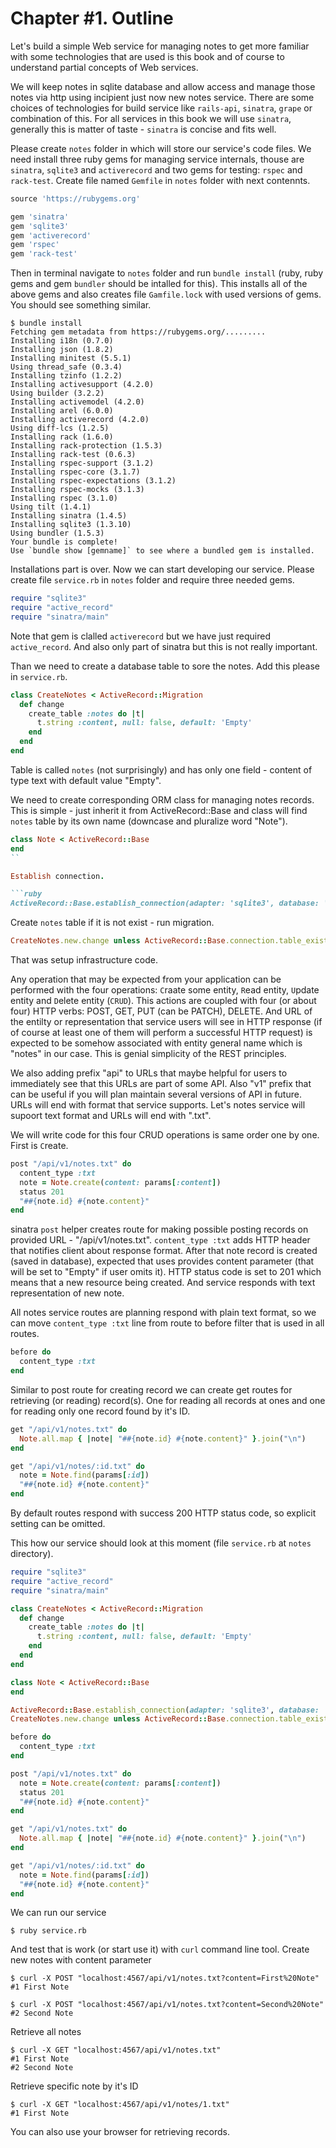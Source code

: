 Chapter #1. Outline
===============
Let's build a simple Web service for managing notes to get more familiar with some technologies that are used is this book and of course to understand partial concepts of Web services.

We will keep notes in sqlite database and allow access and manage those notes via http using incipient just now new notes service. There are some choices of technologies for build service like `rails-api`, `sinatra`, `grape` or combination of this. For all services in this book we will use `sinatra`, generally this is matter of taste - `sinatra` is concise and fits well.

Please create `notes` folder in which will store our service's code files. We need install three ruby gems for managing service internals, thouse are `sinatra`, `sqlite3` and `activerecord` and two gems for testing: `rspec` and `rack-test`.
Create file named `Gemfile` in `notes` folder with next contennts.

```ruby
source 'https://rubygems.org'

gem 'sinatra'
gem 'sqlite3'
gem 'activerecord'
gem 'rspec'
gem 'rack-test'
```

Then in terminal navigate to `notes` folder and run `bundle install` (ruby, ruby gems and gem `bundler` should be intalled for this). This installs all of the above gems and also creates file `Gamfile.lock` with used versions of gems. You should see something similar.

    $ bundle install
    Fetching gem metadata from https://rubygems.org/.........
    Installing i18n (0.7.0)
    Installing json (1.8.2)
    Installing minitest (5.5.1)
    Using thread_safe (0.3.4)
    Installing tzinfo (1.2.2)
    Installing activesupport (4.2.0)
    Using builder (3.2.2)
    Installing activemodel (4.2.0)
    Installing arel (6.0.0)
    Installing activerecord (4.2.0)
    Using diff-lcs (1.2.5)
    Installing rack (1.6.0)
    Installing rack-protection (1.5.3)
    Installing rack-test (0.6.3)
    Installing rspec-support (3.1.2)
    Installing rspec-core (3.1.7)
    Installing rspec-expectations (3.1.2)
    Installing rspec-mocks (3.1.3)
    Installing rspec (3.1.0)
    Using tilt (1.4.1)
    Installing sinatra (1.4.5)
    Installing sqlite3 (1.3.10)
    Using bundler (1.5.3)
    Your bundle is complete!
    Use `bundle show [gemname]` to see where a bundled gem is installed.

Installations part is over. Now we can start developing our service. Please create file `service.rb` in `notes` folder and require three needed gems.

```ruby
require "sqlite3"
require "active_record"
require "sinatra/main"
```

Note that gem is clalled `activerecord` but we have just required `active_record`. And also only part of sinatra but this is not really important.

Than we need to create a database table to sore the notes. Add this please in `service.rb`.

```ruby
class CreateNotes < ActiveRecord::Migration
  def change
    create_table :notes do |t|
      t.string :content, null: false, default: 'Empty'
    end
  end
end
```

Table is called `notes` (not surprisingly) and has only one field - content of type text with default value "Empty".

We need to create corresponding ORM class for managing notes records. This is simple - just inherit it from ActiveRecord::Base and class will find `notes` table by its own name (downcase and pluralize word "Note").

```ruby
class Note < ActiveRecord::Base
end
``

Establish connection.

```ruby
ActiveRecord::Base.establish_connection(adapter: 'sqlite3', database: 'db/notes.sqlite3')
```

Create `notes` table if it is not exist - run migration.

```ruby
CreateNotes.new.change unless ActiveRecord::Base.connection.table_exists? :notes
```

That was setup infrastructure code.

Any operation that may be expected from your application can be performed with the four operations: `C`raate some entity, `R`ead entity, `U`pdate entity and `D`elete entity (`CRUD`). This actions are coupled with four (or about four) HTTP verbs: POST, GET, PUT (can be PATCH), DELETE. And URL of the entilty or representation that service users will see in HTTP response (if of course at least one of them will perform a successful HTTP request) is expected to be somehow associated with entity general name which is "notes" in our case. This is genial simplicity of the REST principles.

We also adding prefix "api" to URLs that maybe helpful for users to immediately see that this URLs are part of some API. Also "v1" prefix that can be useful if you will plan maintain several versions of API in future. URLs will end with format that service supports. Let's notes service will supoort text format and URLs will end with ".txt".

We will write code for this four CRUD operations is same order one by one. First is `C`reate.

```ruby
post "/api/v1/notes.txt" do
  content_type :txt
  note = Note.create(content: params[:content])
  status 201
  "##{note.id} #{note.content}"
end
```

sinatra `post` helper creates route for making possible posting records on provided URL - "/api/v1/notes.txt". `content_type :txt` adds HTTP header that notifies client about response format. After that note record is created (saved in database), expected that uses provides content parameter (that will be set to "Empty" if user omits it). HTTP status  code is set to 201 which means that a new resource being created. And service responds with text representation of new note.

All notes service routes are planning respond with plain text format, so we can move `content_type :txt` line from route to before filter that is used in all routes.

```ruby
before do
  content_type :txt
end
```

Similar to post route for creating record we can create get routes for retrieving (or reading) record(s). One for reading all records at ones and one for reading only one record found by it's ID.

```ruby
get "/api/v1/notes.txt" do
  Note.all.map { |note| "##{note.id} #{note.content}" }.join("\n")
end

get "/api/v1/notes/:id.txt" do
  note = Note.find(params[:id])
  "##{note.id} #{note.content}"
end
```

By default routes respond with success 200 HTTP status code, so explicit setting can be omitted.

This how our service should look at this moment (file `service.rb` at `notes` directory).

```ruby
require "sqlite3"
require "active_record"
require "sinatra/main"

class CreateNotes < ActiveRecord::Migration
  def change
    create_table :notes do |t|
      t.string :content, null: false, default: 'Empty'
    end
  end
end

class Note < ActiveRecord::Base
end

ActiveRecord::Base.establish_connection(adapter: 'sqlite3', database: 'db/notes.sqlite3')
CreateNotes.new.change unless ActiveRecord::Base.connection.table_exists? :notes

before do
  content_type :txt
end

post "/api/v1/notes.txt" do
  note = Note.create(content: params[:content])
  status 201
  "##{note.id} #{note.content}"
end

get "/api/v1/notes.txt" do
  Note.all.map { |note| "##{note.id} #{note.content}" }.join("\n")
end

get "/api/v1/notes/:id.txt" do
  note = Note.find(params[:id])
  "##{note.id} #{note.content}"
end
```

We can run our service

    $ ruby service.rb

And test that is work (or start use it) with `curl` command line tool. Create new notes with content parameter

    $ curl -X POST "localhost:4567/api/v1/notes.txt?content=First%20Note"
    #1 First Note

    $ curl -X POST "localhost:4567/api/v1/notes.txt?content=Second%20Note"
    #2 Second Note

Retrieve all notes

    $ curl -X GET "localhost:4567/api/v1/notes.txt"
    #1 First Note
    #2 Second Note

Retrieve specific note by it's ID

    $ curl -X GET "localhost:4567/api/v1/notes/1.txt"
    #1 First Note

You can also use your browser for retrieving records.

